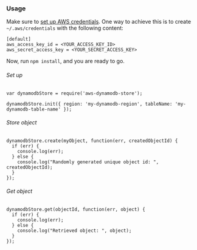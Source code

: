 ### Usage

Make sure to [set up AWS credentials](http://docs.aws.amazon.com/AWSJavaScriptSDK/guide/node-configuring.html#Setting_AWS_Credentials). One way to achieve this is to create `~/.aws/credentials` with the following content:

    [default]
    aws_access_key_id = <YOUR_ACCESS_KEY_ID>
    aws_secret_access_key = <YOUR_SECRET_ACCESS_KEY>

Now, run `npm install`, and you are ready to go.

###### Set up

    var dynamodbStore = require('aws-dynamodb-store');

    dynamodbStore.init({ region: 'my-dynamodb-region', tableName: 'my-dynamodb-table-name' });

###### Store object

    dynamodbStore.create(myObject, function(err, createdObjectId) {
      if (err) {
        console.log(err);
      } else {
        console.log("Randomly generated unique object id: ", createdObjectId);
      }
    });
    
###### Get object

    dynamodbStore.get(objectId, function(err, object) {
      if (err) {
        console.log(err);
      } else {
        console.log("Retrieved object: ", object);
      }
    });
